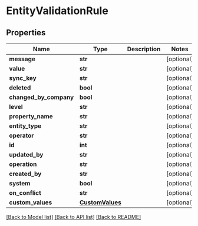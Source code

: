 # EntityValidationRule

## Properties
Name | Type | Description | Notes
------------ | ------------- | ------------- | -------------
**message** | **str** |  | [optional] 
**value** | **str** |  | [optional] 
**sync_key** | **str** |  | [optional] 
**deleted** | **bool** |  | [optional] 
**changed_by_company** | **bool** |  | [optional] 
**level** | **str** |  | [optional] 
**property_name** | **str** |  | [optional] 
**entity_type** | **str** |  | [optional] 
**operator** | **str** |  | [optional] 
**id** | **int** |  | [optional] 
**updated_by** | **str** |  | [optional] 
**operation** | **str** |  | [optional] 
**created_by** | **str** |  | [optional] 
**system** | **bool** |  | [optional] 
**on_conflict** | **str** |  | [optional] 
**custom_values** | [**CustomValues**](CustomValues.md) |  | [optional] 

[[Back to Model list]](../README.md#documentation-for-models) [[Back to API list]](../README.md#documentation-for-api-endpoints) [[Back to README]](../README.md)

